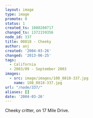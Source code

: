 ```yaml
---
layout: image
type: image
promote: 0
status: 1
created_ts: 1080280717
changed_ts: 1372159356
node_id: 337
title: 00818 - Cheeky
author: anj
created: '2004-03-26'
changed: '2013-06-25'
tags:
  - California
  - 2003/09 - September 2003
images:
  - src: image/images/108_0818-337.jpg
    name: 108_0818-337.jpg
url: "/node/337/"
aliases: []
date: '2004-03-26'
---
```

Cheeky critter, on 17 Mile Drive.
